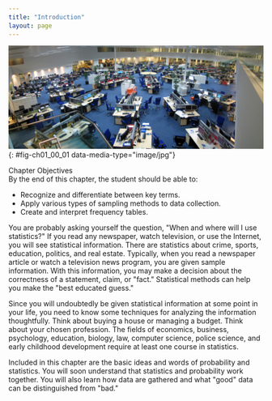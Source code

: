 ```yaml
---
title: "Introduction"
layout: page
---
```



<?cnx.eoc class="summary" title="Chapter Review"?>

<?cnx.eoc class="formula-review" title="Formula Review"?>

<?cnx.eoc class="practice" title="Practice"?>

<?cnx.eoc class="bring-together-practice" title="Bringing It Together : Practice"?>

<?cnx.eoc class="free-response" title="Homework"?>

<?cnx.eoc class="bring-together-homework" title="Bringing It Together : Homework"?>

<?cnx.eoc class="references" title="References"?>

 ![This photo shows a large open news room with enough space to seat about 200 employees.](../resources/CNX_Stats_C01_COs.jpg "We encounter statistics in our daily lives more often than we probably realize and from many different sources, like the news media. (credit: David Sim)"){: #fig-ch01_00_01 data-media-type="image/jpg"}

<div data-type="note" class="chapter-objectives" data-label="" markdown="1">
<div data-type="title">
Chapter Objectives
</div>
By the end of this chapter, the student should be able to:

* Recognize and differentiate between key terms.
* Apply various types of sampling methods to data collection.
* Create and interpret frequency tables.

</div>

You are probably asking yourself the question, \"When and where will I use statistics?\" If you read any newspaper, watch television, or use the Internet, you will see statistical information. There are statistics about crime, sports, education, politics, and real estate. Typically, when you read a newspaper article or watch a television news program, you are given sample information. With this information, you may make a decision about the correctness of a statement, claim, or \"fact.\" Statistical methods can help you make the \"best educated guess.\"

Since you will undoubtedly be given statistical information at some point in your life, you need to know some techniques for analyzing the information thoughtfully. Think about buying a house or managing a budget. Think about your chosen profession. The fields of economics, business, psychology, education, biology, law, computer science, police science, and early childhood development require at least one course in statistics.

Included in this chapter are the basic ideas and words of probability and statistics. You will soon understand that statistics and probability work together. You will also learn how data are gathered and what \"good\" data can be distinguished from \"bad.\"

